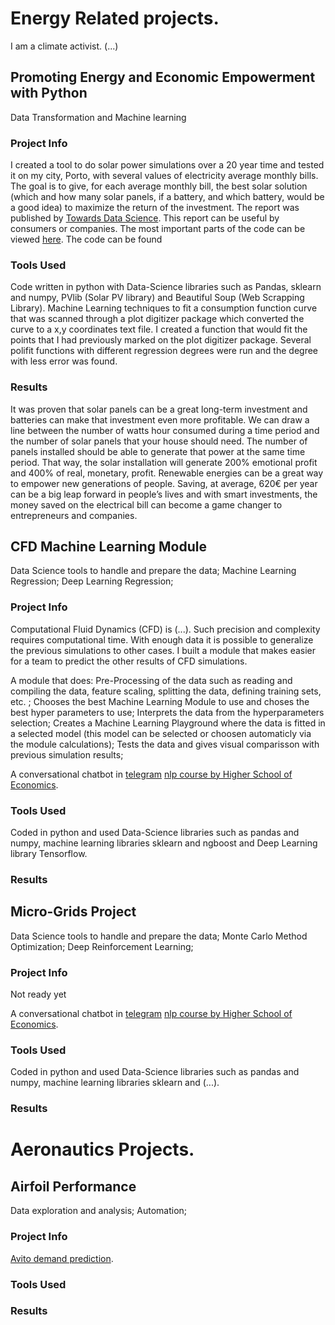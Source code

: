 
# Energy Related projects.
I am a climate activist. (...)


## Promoting Energy and Economic Empowerment with Python
Data Transformation and Machine learning

### Project Info
I created a tool to do solar power simulations over a 20 year time and tested it on my city, Porto, with several values of electricity average monthly bills. The goal is to give, for each average monthly bill, the best solar solution (which and how many solar panels, if a battery, and which battery, would be a good idea) to maximize the return of the investment.
The report was published by [Towards Data Science](https://github.com/).
This report can be useful by consumers or companies.
The most important parts of the code can be viewed [here](https://github.com/perkier/Perkier.Energy). The code can be found 

### Tools Used
Code written in python with Data-Science libraries such as Pandas, sklearn and numpy, PVlib (Solar PV library) and Beautiful Soup (Web Scrapping Library).
Machine Learning techniques to fit a consumption function curve that was scanned through a plot digitizer package which converted the curve to a x,y coordinates text file. I created a function that would fit the points that I had previously marked on the plot digitizer package. Several polifit functions with different regression degrees were run and the degree with less error was found.

### Results
It was proven that solar panels can be a great long-term investment and batteries can make that investment even more profitable.
We can draw a line between the number of watts hour consumed during a time period and the number of solar panels that your house should need. The number of panels installed should be able to generate that power at the same time period. That way, the solar installation will generate 200% emotional profit and 400% of real, monetary, profit.
Renewable energies can be a great way to empower new generations of people. Saving, at average, 620€ per year can be a big leap forward in people’s lives and with smart investments, the money saved on the electrical bill can become a game changer to entrepreneurs and companies.


## CFD Machine Learning Module 
Data Science tools to handle and prepare the data; Machine Learning Regression; Deep Learning Regression;

### Project Info
Computational Fluid Dynamics (CFD) is (...). Such precision and complexity requires computational time. With enough data it is possible to generalize the previous simulations to other cases. I built a module that makes easier for a team to predict the other results of CFD simulations.

A module that does:
Pre-Processing of the data such as reading and compiling the data, feature scaling, splitting the data, defining training sets, etc. ;
Chooses the best Machine Learning Module to use and choses the best hyper parameters to use;
Interprets the data from the hyperparameters selection;
Creates a Machine Learning Playground where the data is fitted in a selected model (this model can be selected or choosen automaticly via the module calculations);
Tests the data and gives visual comparisson with previous simulation results;
 
A conversational chatbot in [telegram](http://t.me/)  [nlp course by Higher School of Economics](https://www.coursera.org/learn/language-processing/home/welcome).

### Tools Used
Coded in python and used Data-Science libraries such as pandas and numpy, machine learning libraries sklearn and ngboost and Deep Learning library Tensorflow.



### Results



## Micro-Grids Project
Data Science tools to handle and prepare the data; Monte Carlo Method Optimization; Deep Reinforcement Learning;

### Project Info
Not ready yet
 
A conversational chatbot in [telegram](http://t.me/)  [nlp course by Higher School of Economics](https://www.coursera.org/learn/language-processing/home/welcome).

### Tools Used
Coded in python and used Data-Science libraries such as pandas and numpy, machine learning libraries sklearn and (...).



### Results





# Aeronautics Projects.

## Airfoil Performance 
Data exploration and analysis; Automation;

### Project Info
[Avito demand prediction](https://www.kaggle.com/c/avito-demand-prediction).

### Tools Used

### Results


